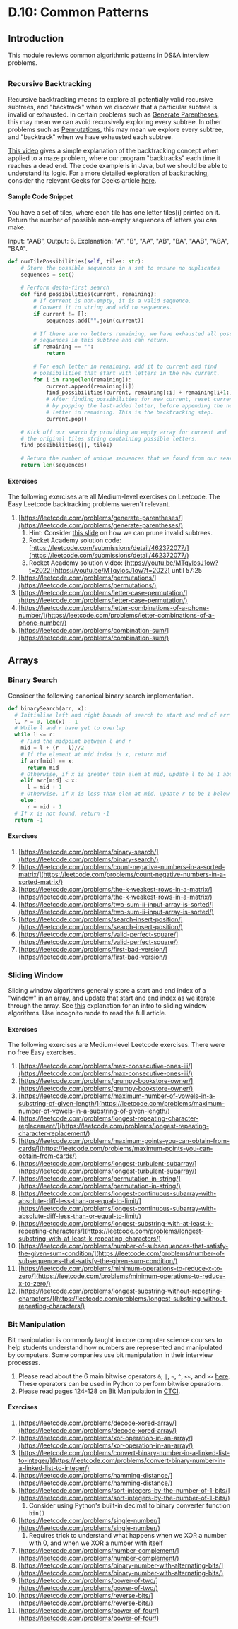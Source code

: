 # D.10: Common Patterns

## Introduction

This module reviews common algorithmic patterns in DS&A interview problems.

## 

### Recursive Backtracking

Recursive backtracking means to explore all potentially valid recursive subtrees, and "backtrack" when we discover that a particular subtree is invalid or exhausted. In certain problems such as [Generate Parentheses](https://leetcode.com/problems/generate-parentheses/), this may mean we can avoid recursively exploring every subtree. In other problems such as [Permutations](https://leetcode.com/problems/permutations/), this may mean we explore every subtree, and "backtrack" when we have exhausted each subtree.

[This video](https://www.youtube.com/watch?v=gBC_Fd8EE8A) gives a simple explanation of the backtracking concept when applied to a maze problem, where our program "backtracks" each time it reaches a dead end. The code example is in Java, but we should be able to understand its logic. For a more detailed exploration of backtracking, consider the relevant Geeks for Geeks article [here](https://www.geeksforgeeks.org/backtracking-introduction/#:~:text=Backtracking%20is%20an%20algorithmic%2Dtechnique,reaching%20any%20level%20of%20the).

#### Sample Code Snippet

You have a set of tiles, where each tile has one letter tiles\[i\] printed on it.  Return the number of possible non-empty sequences of letters you can make.

Input: “AAB”, Output: 8. Explanation: "A", "B", "AA", "AB", "BA", "AAB", "ABA", "BAA".

```python
def numTilePossibilities(self, tiles: str):
    # Store the possible sequences in a set to ensure no duplicates
    sequences = set()
    
    # Perform depth-first search
    def find_possibilities(current, remaining):
        # If current is non-empty, it is a valid sequence.
        # Convert it to string and add to sequences.
        if current != []:
            sequences.add("".join(current))
            
        # If there are no letters remaining, we have exhausted all possible
        # sequences in this subtree and can return.
        if remaining == "":
            return
        
        # For each letter in remaining, add it to current and find
        # possibilities that start with letters in the new current.
        for i in range(len(remaining)): 
            current.append(remaining[i])
            find_possibilities(current, remaining[:i] + remaining[i+1:])
            # After finding possibilities for new current, reset current
            # by popping the last-added letter, before appending the next
            # letter in remaining. This is the backtracking step.
            current.pop() 
    
    # Kick off our search by providing an empty array for current and 
    # the original tiles string containing possible letters.
    find_possibilities([], tiles)
    
    # Return the number of unique sequences that we found from our search.
    return len(sequences)
```

#### Exercises

The following exercises are all Medium-level exercises on Leetcode. The Easy Leetcode backtracking problems weren't relevant.

1. [https://leetcode.com/problems/generate-parentheses/](https://leetcode.com/problems/generate-parentheses/)
   1. Hint: Consider [this slide](https://docs.google.com/presentation/d/1rpY5NnOvN7MKVLSI5NoU7LYySGVNRTC9Yptl9mtaXRY/edit#slide=id.g81c439b50b_0_93) on how we can prune invalid subtrees.
   2. Rocket Academy solution code: [https://leetcode.com/submissions/detail/462372077/](https://leetcode.com/submissions/detail/462372077/)
   3. Rocket Academy solution video: [https://youtu.be/MTqylosJ1ow?t=2022](https://youtu.be/MTqylosJ1ow?t=2022) until 57:25
2. [https://leetcode.com/problems/permutations/](https://leetcode.com/problems/permutations/)
3. [https://leetcode.com/problems/letter-case-permutation/](https://leetcode.com/problems/letter-case-permutation/)
4. [https://leetcode.com/problems/letter-combinations-of-a-phone-number/](https://leetcode.com/problems/letter-combinations-of-a-phone-number/)
5. [https://leetcode.com/problems/combination-sum/](https://leetcode.com/problems/combination-sum/)

## Arrays

### Binary Search

Consider the following canonical binary search implementation.

```python
def binarySearch(arr, x):
  # Initialise left and right bounds of search to start and end of arr
  l, r = 0, len(x) - 1
  # While l and r have yet to overlap
  while l <= r:
    # Find the midpoint between l and r
    mid = l + (r - l)//2
    # If the element at mid index is x, return mid
    if arr[mid] == x:
      return mid
    # Otherwise, if x is greater than elem at mid, update l to be 1 above mid
    elif arr[mid] < x:
      l = mid + 1
    # Otherwise, if x is less than elem at mid, update r to be 1 below mid
    else:
      r = mid - 1
  # If x is not found, return -1
  return -1
```

#### Exercises

1. [https://leetcode.com/problems/binary-search/](https://leetcode.com/problems/binary-search/)
2. [https://leetcode.com/problems/count-negative-numbers-in-a-sorted-matrix/](https://leetcode.com/problems/count-negative-numbers-in-a-sorted-matrix/)
3. [https://leetcode.com/problems/the-k-weakest-rows-in-a-matrix/](https://leetcode.com/problems/the-k-weakest-rows-in-a-matrix/)
4. [https://leetcode.com/problems/two-sum-ii-input-array-is-sorted/](https://leetcode.com/problems/two-sum-ii-input-array-is-sorted/)
5. [https://leetcode.com/problems/search-insert-position/](https://leetcode.com/problems/search-insert-position/)
6. [https://leetcode.com/problems/valid-perfect-square/](https://leetcode.com/problems/valid-perfect-square/)
7. [https://leetcode.com/problems/first-bad-version/](https://leetcode.com/problems/first-bad-version/)

### Sliding Window

Sliding window algorithms generally store a start and end index of a "window" in an array, and update that start and end index as we iterate through the array. See [this](https://levelup.gitconnected.com/an-introduction-to-sliding-window-algorithms-5533c4fe1cc7) explanation for an intro to sliding window algorithms. Use incognito mode to read the full article.

#### Exercises

The following exercises are Medium-level Leetcode exercises. There were no free Easy exercises.

1. [https://leetcode.com/problems/max-consecutive-ones-iii/](https://leetcode.com/problems/max-consecutive-ones-iii/)
2. [https://leetcode.com/problems/grumpy-bookstore-owner/](https://leetcode.com/problems/grumpy-bookstore-owner/)
3. [https://leetcode.com/problems/maximum-number-of-vowels-in-a-substring-of-given-length/](https://leetcode.com/problems/maximum-number-of-vowels-in-a-substring-of-given-length/)
4. [https://leetcode.com/problems/longest-repeating-character-replacement/](https://leetcode.com/problems/longest-repeating-character-replacement/)
5. [https://leetcode.com/problems/maximum-points-you-can-obtain-from-cards/](https://leetcode.com/problems/maximum-points-you-can-obtain-from-cards/)
6. [https://leetcode.com/problems/longest-turbulent-subarray/](https://leetcode.com/problems/longest-turbulent-subarray/)
7. [https://leetcode.com/problems/permutation-in-string/](https://leetcode.com/problems/permutation-in-string/)
8. [https://leetcode.com/problems/longest-continuous-subarray-with-absolute-diff-less-than-or-equal-to-limit/](https://leetcode.com/problems/longest-continuous-subarray-with-absolute-diff-less-than-or-equal-to-limit/)
9. [https://leetcode.com/problems/longest-substring-with-at-least-k-repeating-characters/](https://leetcode.com/problems/longest-substring-with-at-least-k-repeating-characters/)
10. [https://leetcode.com/problems/number-of-subsequences-that-satisfy-the-given-sum-condition/](https://leetcode.com/problems/number-of-subsequences-that-satisfy-the-given-sum-condition/)
11. [https://leetcode.com/problems/minimum-operations-to-reduce-x-to-zero/](https://leetcode.com/problems/minimum-operations-to-reduce-x-to-zero/)
12. [https://leetcode.com/problems/longest-substring-without-repeating-characters/](https://leetcode.com/problems/longest-substring-without-repeating-characters/)

### Bit Manipulation

Bit manipulation is commonly taught in core computer science courses to help students understand how numbers are represented and manipulated by computers. Some companies use bit manipulation in their interview processes.

1. Please read about the 6 main bitwise operators `&`, `|`, `~`, `^`, `<<`, and `>>` [here](https://code.tutsplus.com/articles/understanding-bitwise-operators--active-11301). These operators can be used in Python to perform bitwise operations.
2. Please read pages 124-128 on Bit Manipulation in [CTCI](../d.0-module-d-overview.md#resources).

#### Exercises

1. [https://leetcode.com/problems/decode-xored-array/](https://leetcode.com/problems/decode-xored-array/)
2. [https://leetcode.com/problems/xor-operation-in-an-array/](https://leetcode.com/problems/xor-operation-in-an-array/)
3. [https://leetcode.com/problems/convert-binary-number-in-a-linked-list-to-integer/](https://leetcode.com/problems/convert-binary-number-in-a-linked-list-to-integer/)
4. [https://leetcode.com/problems/hamming-distance/](https://leetcode.com/problems/hamming-distance/)
5. [https://leetcode.com/problems/sort-integers-by-the-number-of-1-bits/](https://leetcode.com/problems/sort-integers-by-the-number-of-1-bits/)
   1. Consider using Python's built-in decimal to binary converter function `bin()`
6. [https://leetcode.com/problems/single-number/](https://leetcode.com/problems/single-number/)
   1. Requires trick to understand what happens when we XOR a number with 0, and when we XOR a number with itself
7. [https://leetcode.com/problems/number-complement/](https://leetcode.com/problems/number-complement/)
8. [https://leetcode.com/problems/binary-number-with-alternating-bits/](https://leetcode.com/problems/binary-number-with-alternating-bits/)
9. [https://leetcode.com/problems/power-of-two/](https://leetcode.com/problems/power-of-two/)
10. [https://leetcode.com/problems/reverse-bits/](https://leetcode.com/problems/reverse-bits/)
11. [https://leetcode.com/problems/power-of-four/](https://leetcode.com/problems/power-of-four/)

